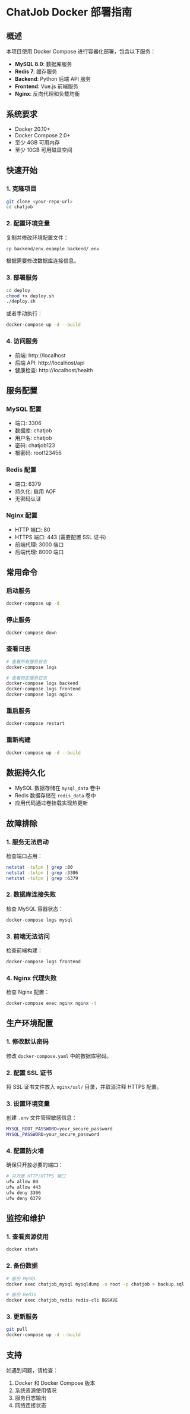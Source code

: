# ChatJob Docker 部署指南

## 概述

本项目使用 Docker Compose 进行容器化部署，包含以下服务：

- **MySQL 8.0**: 数据库服务
- **Redis 7**: 缓存服务  
- **Backend**: Python 后端 API 服务
- **Frontend**: Vue.js 前端服务
- **Nginx**: 反向代理和负载均衡

## 系统要求

- Docker 20.10+
- Docker Compose 2.0+
- 至少 4GB 可用内存
- 至少 10GB 可用磁盘空间

## 快速开始

### 1. 克隆项目

```bash
git clone <your-repo-url>
cd chatjob
```

### 2. 配置环境变量

复制并修改环境配置文件：

```bash
cp backend/env.example backend/.env
```

根据需要修改数据库连接信息。

### 3. 部署服务

```bash
cd deploy
chmod +x deploy.sh
./deploy.sh
```

或者手动执行：

```bash
docker-compose up -d --build
```

### 4. 访问服务

- 前端: http://localhost
- 后端 API: http://localhost/api
- 健康检查: http://localhost/health

## 服务配置

### MySQL 配置

- 端口: 3306
- 数据库: chatjob
- 用户名: chatjob
- 密码: chatjob123
- 根密码: root123456

### Redis 配置

- 端口: 6379
- 持久化: 启用 AOF
- 无密码认证

### Nginx 配置

- HTTP 端口: 80
- HTTPS 端口: 443 (需要配置 SSL 证书)
- 前端代理: 3000 端口
- 后端代理: 8000 端口

## 常用命令

### 启动服务

```bash
docker-compose up -d
```

### 停止服务

```bash
docker-compose down
```

### 查看日志

```bash
# 查看所有服务日志
docker-compose logs

# 查看特定服务日志
docker-compose logs backend
docker-compose logs frontend
docker-compose logs nginx
```

### 重启服务

```bash
docker-compose restart
```

### 重新构建

```bash
docker-compose up -d --build
```

## 数据持久化

- MySQL 数据存储在 `mysql_data` 卷中
- Redis 数据存储在 `redis_data` 卷中
- 应用代码通过卷挂载实现热更新

## 故障排除

### 1. 服务无法启动

检查端口占用：

```bash
netstat -tulpn | grep :80
netstat -tulpn | grep :3306
netstat -tulpn | grep :6379
```

### 2. 数据库连接失败

检查 MySQL 容器状态：

```bash
docker-compose logs mysql
```

### 3. 前端无法访问

检查前端构建：

```bash
docker-compose logs frontend
```

### 4. Nginx 代理失败

检查 Nginx 配置：

```bash
docker-compose exec nginx nginx -t
```

## 生产环境配置

### 1. 修改默认密码

修改 `docker-compose.yaml` 中的数据库密码。

### 2. 配置 SSL 证书

将 SSL 证书文件放入 `nginx/ssl/` 目录，并取消注释 HTTPS 配置。

### 3. 设置环境变量

创建 `.env` 文件管理敏感信息：

```bash
MYSQL_ROOT_PASSWORD=your_secure_password
MYSQL_PASSWORD=your_secure_password
```

### 4. 配置防火墙

确保只开放必要的端口：

```bash
# 只开放 HTTP/HTTPS 端口
ufw allow 80
ufw allow 443
ufw deny 3306
ufw deny 6379
```

## 监控和维护

### 1. 查看资源使用

```bash
docker stats
```

### 2. 备份数据

```bash
# 备份 MySQL
docker exec chatjob_mysql mysqldump -u root -p chatjob > backup.sql

# 备份 Redis
docker exec chatjob_redis redis-cli BGSAVE
```

### 3. 更新服务

```bash
git pull
docker-compose up -d --build
```

## 支持

如遇到问题，请检查：

1. Docker 和 Docker Compose 版本
2. 系统资源使用情况
3. 服务日志输出
4. 网络连接状态
